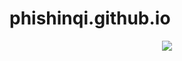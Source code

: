 # phishinqi.github.io
<div align=center><img src="https://count.getloli.com/get/@PhishinQi.github.io?theme=asoul"></div>
